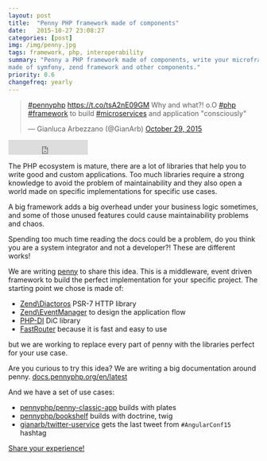 ```yaml
---
layout: post
title:  "Penny PHP framework made of components"
date:   2015-10-27 23:08:27
categories: [post]
img: /img/penny.jpg
tags: framework, php, interoperability
summary: "Penny a PHP framework made of components, write your microframework
made of symfony, zend framework and other components."
priority: 0.6
changefreq: yearly
---
```

<blockquote class="twitter-tweet tw-align-center" lang="en"><p lang="en" dir="ltr"><a href="https://twitter.com/hashtag/pennyphp?src=hash">#pennyphp</a> <a href="https://t.co/tsA2nE09GM">https://t.co/tsA2nE09GM</a> Why and what?! o.O <a href="https://twitter.com/hashtag/php?src=hash">#php</a> <a href="https://twitter.com/hashtag/framework?src=hash">#framework</a> to build <a href="https://twitter.com/hashtag/microservices?src=hash">#microservices</a> and application &quot;consciously&quot;</p>&mdash; Gianluca Arbezzano (@GianArb) <a href="https://twitter.com/GianArb/status/659762064446083073">October 29, 2015</a></blockquote>
<script async src="//platform.twitter.com/widgets.js" charset="utf-8"></script>


<p class="text-center">
<iframe src="https://ghbtns.com/github-btn.html?user=pennyphp&repo=penny&type=star&count=true&size=large" frameborder="0" scrolling="0" width="160px" height="30px"></iframe>
</p>

The PHP ecosystem is mature, there are a lot of libraries that help you to write
good and custom applications. Too much libraries require a strong knowledge to
avoid the problem of maintainability and they also open a world made on specific
implementations for specific use cases.

A big framework adds a big overhead under your business logic sometimes, and some
of those unused features could cause maintainability problems and chaos.

Spending too much time reading the docs could be a problem, do you think you are
a system integrator and not a developer?! These are different works!

We are writing [penny](https://github.com/pennyphp/penny) to share this idea.
This is a middleware, event driven framework to build the perfect
implementation for your specific project. The starting point we chose is made of:

* [Zend\Diactoros](https://github.com/zendframework/zend-diactoros) PSR-7 HTTP
library
* [Zend\EventManager](https://github.com/zendframework/zend-eventmanager) to
design the application flow
* [PHP-DI](https://php-di) DiC library
* [FastRouter](https://github.com/nikic/FastRoute) because it is fast and easy to
use

but we are working to replace every part of penny with the libraries perfect
for your use case.

Are you curious to try this idea? We are writing a big documentation around penny.
[docs.pennyphp.org/en/latest](http://docs.pennyphp.org/en/latest/)

And we have a set of use cases:

* [pennyphp/penny-classic-app](https://github.com/pennyphp/penny-classic-app)
builds with plates
* [pennyphp/bookshelf](https://github.com/pennyphp/bookshelf) builds with
doctrine, twig
* [gianarb/twitter-uservice](https://github.com/gianarb/twitter-uservice) gets
the last tweet from `#AngularConf15` hashtag

[Share your experience!](https://github.com/pennyphp/penny/issues?utf8=%E2%9C%93&q=is%3Aissue)
